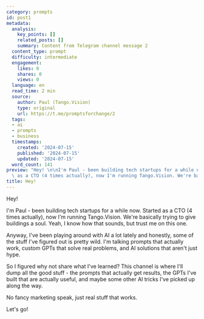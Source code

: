 ```yaml
---
category: prompts
id: post1
metadata:
  analysis:
    key_points: []
    related_posts: []
    summary: Content from Telegram channel message 2
  content_type: prompt
  difficulty: intermediate
  engagement:
    likes: 0
    shares: 0
    views: 0
  language: en
  read_time: 2 min
  source:
    author: Paul (Tango.Vision)
    type: original
    url: https://t.me/promptsforchange/2
  tags:
  - ai
  - prompts
  - business
  timestamps:
    created: '2024-07-15'
    published: '2024-07-15'
    updated: '2024-07-15'
  word_count: 141
preview: "Hey! \n\nI'm Paul - been building tech startups for a while now. Started\
  \ as a CTO (4 times actually), now I'm running Tango.Vision. We're basically tryi..."
title: Hey!
---
```


Hey! 

I'm Paul - been building tech startups for a while now. Started as a CTO (4 times actually), now I'm running Tango.Vision. We're basically trying to give buildings a soul. Yeah, I know how that sounds, but trust me on this one.

Anyway, I've been playing around with AI a lot lately and honestly, some of the stuff I've figured out is pretty wild. I'm talking prompts that actually work, custom GPTs that solve real problems, and AI solutions that aren't just hype.

So I figured why not share what I've learned? This channel is where I'll dump all the good stuff - the prompts that actually get results, the GPTs I've built that are actually useful, and maybe some other AI tricks I've picked up along the way.

No fancy marketing speak, just real stuff that works.

Let's go!